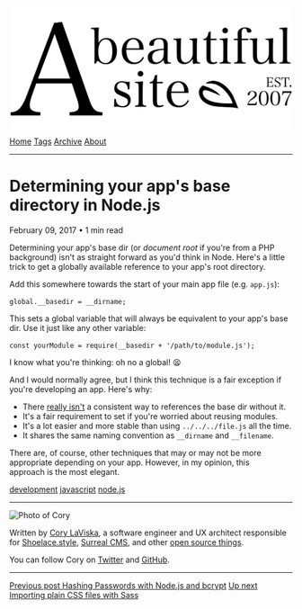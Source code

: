 <a href="../../index.html" class="header-link"><img src="../../images/logos/wordmark.svg" alt="A Beautiful Site" class="wordmark" /></a> <a href="../../index.html" class="nav-item">Home</a> <a href="../../tags/index.html" class="nav-item">Tags</a> <a href="../index.html" class="nav-item">Archive</a> <a href="../../about/index.html" class="nav-item">About</a>

---

# Determining your app's base directory in Node.js

February 09, 2017 • 1 min read

Determining your app's base dir (or _document root_ if you're from a PHP background) isn't as straight forward as you'd think in Node. Here's a little trick to get a globally available reference to your app's root directory.

Add this somewhere towards the start of your main app file (e.g. `app.js`):

    global.__basedir = __dirname;

This sets a global variable that will always be equivalent to your app's base dir. Use it just like any other variable:

    const yourModule = require(__basedir + '/path/to/module.js');

I know what you're thinking: oh no a global! 😫

And I would normally agree, but I think this technique is a fair exception if you're developing an app. Here's why:

- There [really isn't](http://stackoverflow.com/a/18721515/567486) a consistent way to references the base dir without it.
- It's a fair requirement to set if you're worried about reusing modules.
- It's a lot easier and more stable than using `../../../file.js` all the time.
- It shares the same naming convention as `__dirname` and `__filename`.

There are, of course, other techniques that may or may not be more appropriate depending on your app. However, in my opinion, this approach is the most elegant.

<a href="../../tags/development/index.html" class="post-tag">development</a> <a href="../../tags/javascript/index.html" class="post-tag">javascript</a> <a href="../../tags/node.js/index.html" class="post-tag">node.js</a>

---

<img src="http://0.gravatar.com/avatar/bf1b3b95fd5b096a3592247c29667b33?s=512" alt="Photo of Cory" class="avatar avatar-small" />

Written by [Cory LaViska](../../index-4.html), a software engineer and UX architect responsible for [Shoelace.style](https://shoelace.style/), [Surreal CMS](https://www.surrealcms.com/), and other [open source things](https://github.com/claviska).

You can follow Cory on [Twitter](https://twitter.com/claviska) and [GitHub](https://github.com/claviska).

---

<a href="../hashing-passwords-with-nodejs-and-bcrypt/index.html" class="post-nav-previous"><span class="small">Previous post</span> Hashing Passwords with Node.js and bcrypt</a> <a href="../importing-plain-css-files-with-sass/index.html" class="post-nav-next"><span class="small">Up next</span> Importing plain CSS files with Sass</a>
